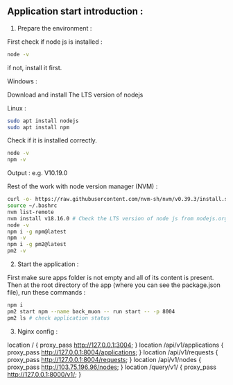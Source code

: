 ## Application start introduction :

1. Prepare the environment :

First check if node js is installed :

```bash
node -v
```

if not, install it first.

<!-- ------------------ -->

Windows :

Download and install The LTS version of nodejs

<!-- ------------------ -->

Linux :

```bash
sudo apt install nodejs
sudo apt install npm
```

Check if it is installed correctly.

```bash
node -v
npm -v
```

Output :
e.g. V10.19.0

Rest of the work with node version manager (NVM) :

```bash
curl -o- https://raw.githubusercontent.com/nvm-sh/nvm/v0.39.3/install.sh | bash
source ~/.bashrc
nvm list-remote
nvm install v18.16.0 # Check the LTS version of node js from nodejs.org
node -v
npm i -g npm@latest
npm -v
npm i -g pm2@latest
pm2 -v
```

<!-- ------------------ -->

2. Start the application :

First make sure apps folder is not empty and all of its content is present.
Then at the root directory of the app (where you can see the package.json file), run these commands :

```bash
npm i
pm2 start npm --name back_muon -- run start -- -p 8004
pm2 ls # check application status
```

<!-- ---------------------- -->

3. Nginx config :

location / {
    proxy_pass http://127.0.0.1:3004;
}
location /api/v1/applications {
    proxy_pass http://127.0.0.1:8004/applications;
}
location /api/v1/requests {
    proxy_pass http://127.0.0.1:8004/requests;
}
location /api/v1/nodes {
    proxy_pass http://103.75.196.96/nodes;
}
location /query/v1/ {
    proxy_pass http://127.0.0.1:8000/v1/;
}